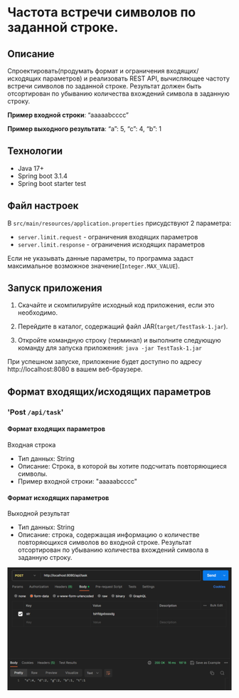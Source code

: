 # Частота встречи символов по заданной строке.

## Описание

Спроектировать(продумать формат и ограничения входящих/исходящих параметров) и реализовать REST API, вычисляющее частоту
встречи символов по заданной строке. Результат должен быть отсортирован по убыванию количества вхождений символа в
заданную строку.

****Пример** входной строки**: “aaaaabcccc”

**Пример выходного результата**: “a”: 5, “c”: 4, “b”: 1

## Технологии

* Java 17+
* Spring boot 3.1.4
* Spring boot starter test

## Файл настроек

В `src/main/resources/application.properties` присудствуют 2 параметра:

* `server.limit.request` - ограничения входящих параметров
* `server.limit.response` - ограничения исходящих параметров

Если не указывать данные параметры, то программа задаст максимальное возможное значение(`Integer.MAX_VALUE`).

## Запуск приложения

1. Скачайте и скомпилируйте исходный код приложения, если это необходимо.

1. Перейдите в каталог, содержащий файл JAR(`target/TestTask-1.jar`).

1. Откройте командную строку (терминал) и выполните следующую команду для запуска приложения:
   `java -jar TestTask-1.jar`

При успешном запуске, приложение будет доступно по адресу http://localhost:8080 в вашем веб-браузере.

## Формат входящих/исходящих параметров

### 'Post `/api/task`'

#### Формат входящих параметров

Входная строка

* Тип данных: String
* Описание: Строка, в которой вы хотите подсчитать повторяющиеся символы.
* Пример входной строки: "aaaaabcccc"


####   Формат исходящих параметров

  Выходной результат
*  Тип данных: String
*  Описание: строка, содержащая информацию о количестве повторяющихся символов во входной строке. 
Результат отсортирован по убыванию количества вхождений символа в заданную строку.

![img.png](img.png)